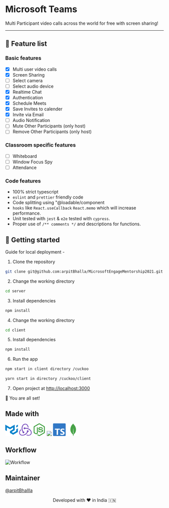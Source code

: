 # Microsoft Teams

Multi Participant video calls across the world for free with screen sharing!

---

## 🧐 Feature list

### Basic features

- [x] Multi user video calls
- [x] Screen Sharing
- [ ] Select camera
- [ ] Select audio device
- [x] Realtime Chat
- [x] Authentication
- [x] Schedule Meets
- [x] Save Invites to calender
- [x] Invite via Email
- [ ] Audio Notification
- [ ] Mute Other Participants (only host)
- [ ] Remove Other Participants (only host)

### Classroom specific features

- [ ] Whiteboard
- [ ] Window Focus Spy
- [ ] Attendance

### Code features

- 100% strict typescript
- `eslint` and `prettier` friendly code
- Code splitting using "@loadable/component
- `hooks` like `React.useCallback` `React.memo` which will increase performance.
- Unit tested with `jest` & `e2e` tested with `cypress`.
- Proper use of `/** comments */` and descriptions for functions.

## 🚀 Getting started

Guide for local deployment -

1. Clone the repository

```bash
git clone git@github.com:arpitBhalla/MicrosoftEngageMentorship2021.git
```

2. Change the working directory

```bash
cd server
```

3. Install dependencies

```bash
npm install
```

4. Change the working directory

```bash
cd client
```

5. Install dependencies

```bash
npm install
```

6. Run the app

```bash
npm start in client directory /cuckoo
```

```bash
yarn start in directory /cuckoo/client
```

7. Open project at <http://localhost:3000>

🌟 You are all set!

## Made with

<img src='assets/mui.svg' width='40'>
<img src='assets/redux.svg' width='40'>
<img src='assets/node.svg' width='40'>
<img src='https://cdn.iconscout.com/icon/free/png-256/google-cloud-2038785-1721675.png' width='40'>
<img src='assets/typescript.svg' width='40'>
<img src='assets/mongo.svg' width='40'>

## Workflow

![Workflow](https://user-images.githubusercontent.com/55053424/124763641-d42d0f80-df51-11eb-929d-b086a3552069.png)

## Maintainer

[@arpitBhallla](https://github.com/arpitBhalla)

<div align="center">
Developed with ❤️ in India 🇮🇳 
</div>
